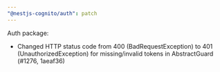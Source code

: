 ```yaml
---
"@nestjs-cognito/auth": patch
---
```


Auth package:
- Changed HTTP status code from 400 (BadRequestException) to 401 (UnauthorizedException) for missing/invalid tokens in AbstractGuard (#1276, 1aeaf36)
